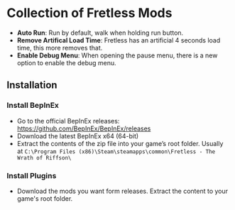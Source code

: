 # Collection of Fretless Mods
- **Auto Run**: Run by default, walk when holding run button.
- **Remove Artifical Load Time**: Fretless has an artificial 4 seconds load time, this more removes that.
- **Enable Debug Menu**: When opening the pause menu, there is a new option to enable the debug menu.

## Installation
### Install BepInEx
- Go to the official BepInEx releases: https://github.com/BepInEx/BepInEx/releases
- Download the latest BepInEx x64 (64-bit)
- Extract the contents of the zip file into your game’s root folder. Usually at `C:\Program Files (x86)\Steam\steamapps\common\Fretless - The Wrath of Riffson\`
### Install Plugins
- Download the mods you want form releases. Extract the content to your game's root folder.
